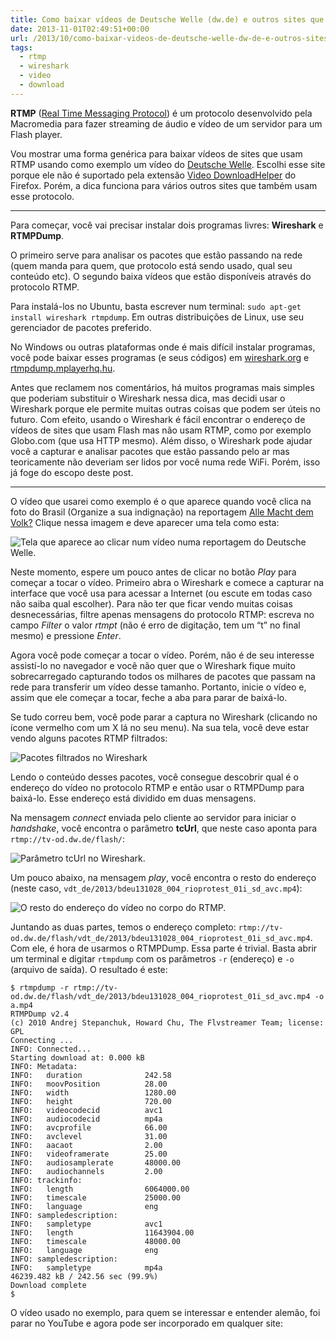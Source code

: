 ```yaml
---
title: Como baixar vídeos de Deutsche Welle (dw.de) e outros sites que usam RTMP
date: 2013-11-01T02:49:51+00:00
url: /2013/10/como-baixar-videos-de-deutsche-welle-dw-de-e-outros-sites-que-usam-rtmp/
tags:
  - rtmp
  - wireshark
  - video
  - download
---
```


**RTMP** ([Real Time Messaging Protocol][1]) é um protocolo desenvolvido pela Macromedia para fazer streaming de áudio e vídeo de um servidor para um Flash player.

Vou mostrar uma forma genérica para baixar vídeos de sites que usam RTMP usando como exemplo um vídeo do [Deutsche Welle][2]. Escolhi esse site porque ele não é suportado pela extensão [Video DownloadHelper][3] do Firefox. Porém, a dica funciona para vários outros sites que também usam esse protocolo.

---

Para começar, você vai precisar instalar dois programas livres: **Wireshark** e **RTMPDump**.

O primeiro serve para analisar os pacotes que estão passando na rede (quem manda para quem, que protocolo está sendo usado, qual seu conteúdo etc). O segundo baixa vídeos que estão disponíveis através do protocolo RTMP.

Para instalá-los no Ubuntu, basta escrever num terminal: `sudo apt-get install wireshark rtmpdump`. Em outras distribuições de Linux, use seu gerenciador de pacotes preferido.

No Windows ou outras plataformas onde é mais difícil instalar programas, você pode baixar esses programas (e seus códigos) em [wireshark.org][4] e [rtmpdump.mplayerhq.hu][5].

Antes que reclamem nos comentários, há muitos programas mais simples que poderiam substituir o Wireshark nessa dica, mas decidi usar o Wireshark porque ele permite muitas outras coisas que podem ser úteis no futuro. Com efeito, usando o Wireshark é fácil encontrar o endereço de vídeos de sites que usam Flash mas não usam RTMP, como por exemplo Globo.com (que usa HTTP mesmo). Além disso, o Wireshark pode ajudar você a capturar e analisar pacotes que estão passando pelo ar mas teoricamente não deveriam ser lidos por você numa rede WiFi. Porém, isso já foge do escopo deste post.

---

O vídeo que usarei como exemplo é o que aparece quando você clica na foto do Brasil (Organize a sua indignação) na reportagem [Alle Macht dem Volk?][6] Clique nessa imagem e deve aparecer uma tela como esta:

![Tela que aparece ao clicar num vídeo numa reportagem do Deutsche Welle.](/wp-content/uploads/2013/10/reportagem-650x365.jpg)

Neste momento, espere um pouco antes de clicar no botão _Play_ para começar a tocar o vídeo. Primeiro abra o Wireshark e comece a capturar na interface que você usa para acessar a Internet (ou escute em todas caso não saiba qual escolher). Para não ter que ficar vendo muitas coisas desnecessárias, filtre apenas mensagens do protocolo RTMP: escreva no campo _Filter_ o valor _rtmpt_ (não é erro de digitação, tem um “t” no final mesmo) e pressione _Enter_.

Agora você pode começar a tocar o vídeo. Porém, não é de seu interesse assistí-lo no navegador e você não quer que o Wireshark fique muito sobrecarregado capturando todos os milhares de pacotes que passam na rede para transferir um vídeo desse tamanho. Portanto, inicie o vídeo e, assim que ele começar a tocar, feche a aba para parar de baixá-lo.

Se tudo correu bem, você pode parar a captura no Wireshark (clicando no ícone vermelho com um X lá no seu menu). Na sua tela, você deve estar vendo alguns pacotes RTMP filtrados:

![Pacotes filtrados no Wireshark](/wp-content/uploads/2013/10/wireshark-650x388.jpg)

Lendo o conteúdo desses pacotes, você consegue descobrir qual é o endereço do vídeo no protocolo RTMP e então usar o RTMPDump para baixá-lo. Esse endereço está dividido em duas mensagens.

Na mensagem _connect_ enviada pelo cliente ao servidor para iniciar o _handshake_, você encontra o parâmetro **tcUrl**, que neste caso aponta para `rtmp://tv-od.dw.de/flash/`:

![Parâmetro tcUrl no Wireshark.](/wp-content/uploads/2013/10/tcurl-650x346.jpg)

Um pouco abaixo, na mensagem _play_, você encontra o resto do endereço (neste caso, `vdt_de/2013/bdeu131028_004_rioprotest_01i_sd_avc.mp4`):

![O resto do endereço do vídeo no corpo do RTMP.](/wp-content/uploads/2013/10/play-650x364.jpg)

Juntando as duas partes, temos o endereço completo: `rtmp://tv-od.dw.de/flash/vdt_de/2013/bdeu131028_004_rioprotest_01i_sd_avc.mp4`. Com ele, é hora de usarmos o RTMPDump. Essa parte é trivial. Basta abrir um terminal e digitar `rtmpdump` com os parâmetros `-r` (endereço) e `-o` (arquivo de saída). O resultado é este:

```
$ rtmpdump -r rtmp://tv-od.dw.de/flash/vdt_de/2013/bdeu131028_004_rioprotest_01i_sd_avc.mp4 -o a.mp4
RTMPDump v2.4
(c) 2010 Andrej Stepanchuk, Howard Chu, The Flvstreamer Team; license: GPL
Connecting ...
INFO: Connected...
Starting download at: 0.000 kB
INFO: Metadata:
INFO:   duration              242.58
INFO:   moovPosition          28.00
INFO:   width                 1280.00
INFO:   height                720.00
INFO:   videocodecid          avc1
INFO:   audiocodecid          mp4a
INFO:   avcprofile            66.00
INFO:   avclevel              31.00
INFO:   aacaot                2.00
INFO:   videoframerate        25.00
INFO:   audiosamplerate       48000.00
INFO:   audiochannels         2.00
INFO: trackinfo:
INFO:   length                6064000.00
INFO:   timescale             25000.00
INFO:   language              eng
INFO: sampledescription:
INFO:   sampletype            avc1
INFO:   length                11643904.00
INFO:   timescale             48000.00
INFO:   language              eng
INFO: sampledescription:
INFO:   sampletype            mp4a
46239.482 kB / 242.56 sec (99.9%)
Download complete
$
```

O vídeo usado no exemplo, para quem se interessar e entender alemão, foi parar no YouTube e agora pode ser incorporado em qualquer site:

[1]: https://en.wikipedia.org/wiki/Real_Time_Messaging_Protocol
[2]: http://dw.de/
[3]: https://addons.mozilla.org/en-US/firefox/addon/video-downloadhelper/
[4]: https://www.wireshark.org/
[5]: http://rtmpdump.mplayerhq.hu/
[6]: http://www.dw.de/themen/alle-macht-dem-volk/s-32349

